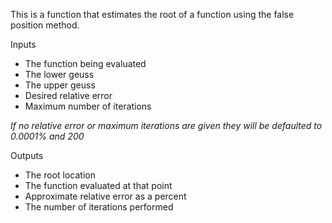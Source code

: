 This is a function that estimates the root of a function using the false position method.   
   
 Inputs 
 * The function being evaluated   
 * The lower geuss  
 * The upper geuss  
 * Desired relative error 
 * Maximum number of iterations 
  
 *If no relative error or maximum iterations are given they will be defaulted to 0.0001% and 200*
  
Outputs
* The root location 
* The function evaluated at that point  
* Approximate relative error as a percent 
* The number of iterations performed  


